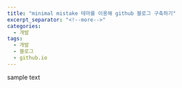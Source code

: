 ```yaml
---
title: "minimal mistake 테마를 이용해 github 블로그 구축하기"
excerpt_separator: "<!--more-->"
categories:
  - 개발
tags:
  - 개발
  - 블로그
  - github.io
---
```


sample text
